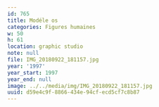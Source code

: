 ```yaml
---
id: 765
title: Modéle os
categories: Figures humaines
w: 50
h: 61
location: graphic studio
note: null
file: IMG_20180922_181157.jpg
year: '1997'
year_start: 1997
year_end: null
image: ../../media/img/IMG_20180922_181157.jpg
uuid: d59e4c9f-8866-434e-94cf-ecd5cf7c8b87
---
```


